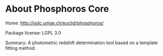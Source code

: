 # About Phosphoros Core 

Home: http://isdc.unige.ch/euclid/phosphoros/ 

Package license: LGPL 3.0

Summary: A photometric redshift determination tool based on a template fitting method. 


